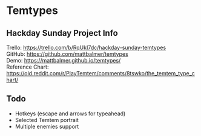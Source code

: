 # Temtypes

## Hackday Sunday Project Info

Trello: https://trello.com/b/RqUkI7dc/hackday-sunday-temtypes  
GitHub: https://github.com/mattbalmer/temtypes  
Demo: https://mattbalmer.github.io/temtypes/  
Reference Chart: https://old.reddit.com/r/PlayTemtem/comments/8tswko/the_temtem_type_chart/  

## Todo

- Hotkeys (escape and arrows for typeahead)
- Selected Temtem portrait
- Multiple enemies support